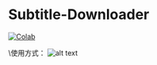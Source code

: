 # Subtitle-Downloader

<a href="https://colab.research.google.com/drive/13tv-eT5mx6EWBL_du9Bd2gMQFxT83NCp?usp=sharing" target="_blank">
<img src="https://colab.research.google.com/assets/colab-badge.svg" 
     title="Open this file in Google Colab" alt="Colab"/>
</a>

\使用方式：
![alt text](https://github.com/wayneclub/Subtitle-Downloader/blob/main/guide.png?raw=true)
